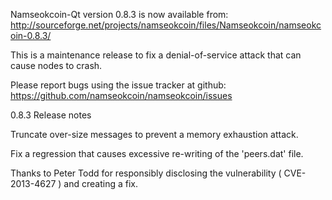 Namseokcoin-Qt version 0.8.3 is now available from:
  http://sourceforge.net/projects/namseokcoin/files/Namseokcoin/namseokcoin-0.8.3/

This is a maintenance release to fix a denial-of-service attack that
can cause nodes to crash.

Please report bugs using the issue tracker at github:
  https://github.com/namseokcoin/namseokcoin/issues

0.8.3 Release notes

Truncate over-size messages to prevent a memory exhaustion attack.

Fix a regression that causes excessive re-writing of the 'peers.dat' file.


Thanks to Peter Todd for responsibly disclosing the vulnerability
( CVE-2013-4627 ) and creating a fix.
